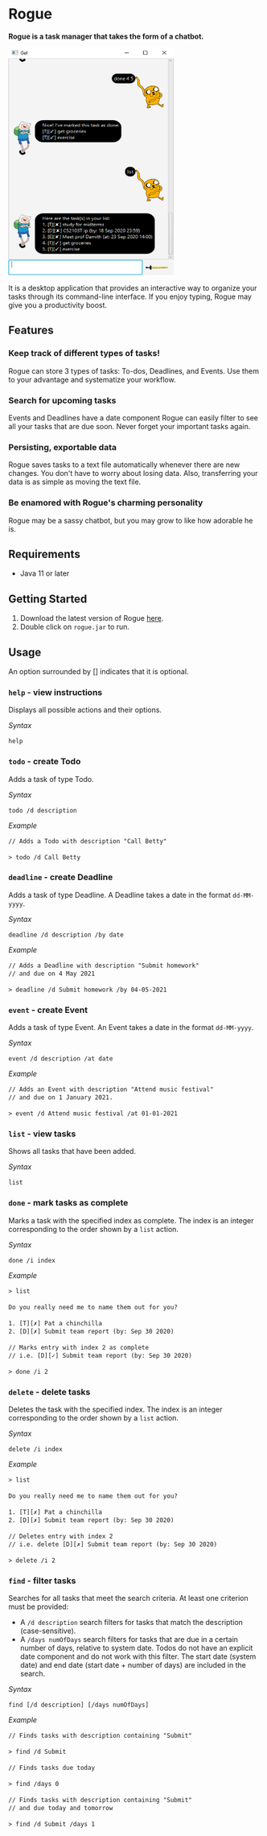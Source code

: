 # Rogue

**Rogue is a task manager that takes the form of a chatbot.**

<img src="Ui.png" width="329" height="452" /> 

It is a desktop application that provides an interactive way to organize your tasks through its command-line interface.
If you enjoy typing, Rogue may give you a productivity boost.

## Features

### Keep track of different types of tasks!

Rogue can store 3 types of tasks: To-dos, Deadlines, and Events.
Use them to your advantage and systematize your workflow.

### Search for upcoming tasks

Events and Deadlines have a date component Rogue can easily filter to see all your tasks that are due soon.
Never forget your important tasks again.

### Persisting, exportable data

Rogue saves tasks to a text file automatically whenever there are new changes.
You don't have to worry about losing data.
Also, transferring your data is as simple as moving the text file.

### Be enamored with Rogue's charming personality

Rogue may be a sassy chatbot, but you may grow to like how adorable he is.

## Requirements

* Java 11 or later

## Getting Started

1. Download the latest version of Rogue [here](https://github.com/w-yeehong/ip/releases).
1. Double click on `rogue.jar` to run.

## Usage

An option surrounded by [] indicates that it is optional.

### `help` - view instructions

Displays all possible actions and their options.

_Syntax_

```
help
```

### `todo` - create Todo

Adds a task of type Todo.

_Syntax_

```
todo /d description
```

_Example_

```
// Adds a Todo with description "Call Betty"

> todo /d Call Betty
```

### `deadline` - create Deadline

Adds a task of type Deadline.
A Deadline takes a date in the format `dd-MM-yyyy`.

_Syntax_

```
deadline /d description /by date
```

_Example_

```
// Adds a Deadline with description "Submit homework"
// and due on 4 May 2021

> deadline /d Submit homework /by 04-05-2021
```

### `event` - create Event

Adds a task of type Event.
An Event takes a date in the format `dd-MM-yyyy`.

_Syntax_

```
event /d description /at date
```

_Example_

```
// Adds an Event with description "Attend music festival"
// and due on 1 January 2021.

> event /d Attend music festival /at 01-01-2021
```

### `list` - view tasks

Shows all tasks that have been added.

_Syntax_

```
list
```

### `done` - mark tasks as complete

Marks a task with the specified index as complete.
The index is an integer corresponding to the order shown by a `list` action.

_Syntax_

```
done /i index
```

_Example_

```
> list

Do you really need me to name them out for you?

1. [T][✗] Pat a chinchilla
2. [D][✗] Submit team report (by: Sep 30 2020)

// Marks entry with index 2 as complete
// i.e. [D][✓] Submit team report (by: Sep 30 2020)

> done /i 2

```

### `delete` - delete tasks

Deletes the task with the specified index.
The index is an integer corresponding to the order shown by a `list` action.

_Syntax_

```
delete /i index
```

_Example_

```
> list

Do you really need me to name them out for you?

1. [T][✗] Pat a chinchilla
2. [D][✗] Submit team report (by: Sep 30 2020)

// Deletes entry with index 2
// i.e. delete [D][✗] Submit team report (by: Sep 30 2020)

> delete /i 2

```

### `find` - filter tasks

Searches for all tasks that meet the search criteria.
At least one criterion must be provided:

* A `/d description` search filters for tasks that match the description (case-sensitive).
* A `/days numOfDays` search filters for tasks that are due in a certain number of days, relative to system date.
  Todos do not have an explicit date component and do not work with this filter.
  The start date (system date) and end date (start date + number of days) are included in the search.
  
_Syntax_

```
find [/d description] [/days numOfDays]
```

_Example_

```
// Finds tasks with description containing "Submit"

> find /d Submit

// Finds tasks due today

> find /days 0

// Finds tasks with description containing "Submit"
// and due today and tomorrow

> find /d Submit /days 1

```